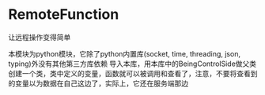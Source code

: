# RemoteFunction
让远程操作变得简单

本模块为python模块，它除了python内置库(socket, time, threading, json, typing)外没有其他第三方库依赖
导入本库，用本库中的BeingControlSide做父类创建一个类，类中定义的变量，函数就可以被调用和查看了，注意，不要将查看到的变量以为数据在自己这边了，实际上，它还在服务端那边
